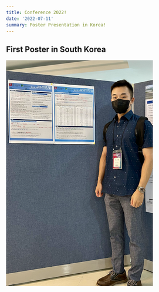 ```yaml
---
title: Conference 2022!
date: '2022-07-11'
summary: Poster Presentation in Korea!
---
```


## First Poster in South Korea
    
![png](featured.png)
    

